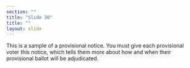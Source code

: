 ```yaml
---
section: ""
title: "Slide 38"
title: ""
layout: slide
---
```


This is a sample of a provisional notice. You must give each provisional voter this notice, which tells them more about how and when their provisional ballot will be adjudicated.


